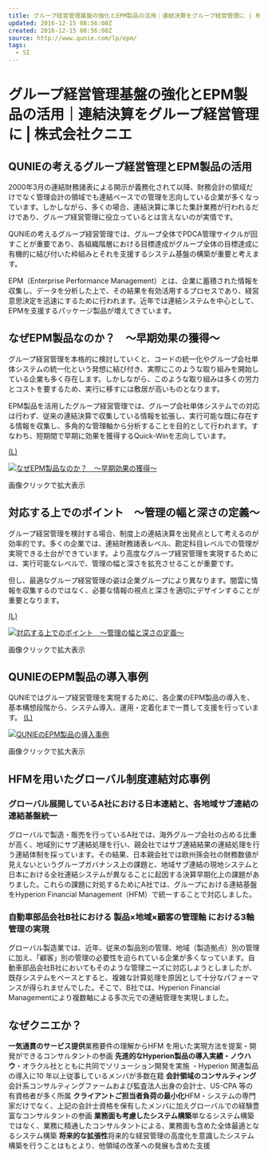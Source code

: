```yaml
---
title: グループ経営管理基盤の強化とEPM製品の活用｜連結決算をグループ経営管理に | 株式会社クニエ
updated: 2016-12-15 08:56:08Z
created: 2016-12-15 08:56:08Z
source: http://www.qunie.com/lp/epm/
tags:
  - SI
---
```


# グループ経営管理基盤の強化とEPM製品の活用｜連結決算をグループ経営管理に | 株式会社クニエ

## QUNIEの考えるグループ経営管理とEPM製品の活用

2000年3月の連結財務諸表による開示が義務化されて以降、財務会計の領域だけでなく管理会計の領域でも連結ベースでの管理を志向している企業が多くなっています。しかしながら、多くの場合、連結決算に準じた集計業務が行われるだけであり、グループ経営管理に役立っているとは言えないのが実情です。

QUNIEの考えるグループ経営管理では、グループ全体でPDCA管理サイクルが回すことが重要であり、各組織階層における目標達成がグループ全体の目標達成に有機的に結び付いた枠組みとそれを支援するシステム基盤の構築が重要と考えます。

EPM（Enterprise Performance Management）とは、企業に蓄積された情報を収集し、データを分析した上で、その結果を有効活用するプロセスであり、経営意思決定を迅速にするために行われます。近年では連結システムを中心として、EPMを支援するパッケージ製品が増えてきています。

## なぜEPM製品なのか？　～早期効果の獲得～

グループ経営管理を本格的に検討していくと、コードの統一化やグループ会社単体システムの統一化という発想に結び付き、実際にこのような取り組みを開始している企業も多く存在します。しかしながら、このような取り組みは多くの労力とコストを要するため、実行に移すには敷居が高いものとなります。

EPM製品を活用したグループ経営管理では、グループ会社単体システムでの対応は行わず、従来の連結決算で収集している情報を拡張し、実行可能な既に存在する情報を収集し、多角的な管理軸から分析することを目的として行われます。すなわち、短期間で早期に効果を獲得するQuick-Winを志向しています。

[(L)](http://www.qunie.com/lp/epm/images/main_image_01.jpg)

[![なぜEPM製品なのか？　～早期効果の獲得～](../_resources/e7495d1f779786f8884148058b39fca0.jpg)](http://www.qunie.com/lp/epm/images/main_image_01.jpg)

画像クリックで拡大表示

## 対応する上でのポイント　～管理の幅と深さの定義～

グループ経営管理を検討する場合、制度上の連結決算を出発点として考えるのが効率的です。多くの企業では、連結財務諸表レベル、勘定科目レベルでの管理が実現できる土台ができています。より高度なグループ経営管理を実現するためには、実行可能なレベルで、管理の幅と深さを拡充させることが重要です。

但し、最適なグループ経営管理の姿は企業グループにより異なります。闇雲に情報を収集するのではなく、必要な情報の視点と深さを適切にデザインすることが重要となります。

[(L)](http://www.qunie.com/lp/epm/images/main_image_02.jpg)

[![対応する上でのポイント　～管理の幅と深さの定義～](../_resources/138c13bf8839c7a81c0a1ac45061e482.jpg)](http://www.qunie.com/lp/epm/images/main_image_02.jpg)

画像クリックで拡大表示

## QUNIEのEPM製品の導入事例

QUNIEではグループ経営管理を実現するために、各企業のEPM製品の導入を、基本構想段階から、システム導入、運用・定着化まで一貫して支援を行っています。
[(L)](http://www.qunie.com/lp/epm/images/main_image_03.jpg)

[![QUNIEのEPM製品の導入事例](../_resources/c94f3901e1f27a0ec0ce9787a47bf61f.jpg)](http://www.qunie.com/lp/epm/images/main_image_03.jpg)

画像クリックで拡大表示

## HFMを用いたグローバル制度連結対応事例

### グローバル展開しているA社における日本連結と、各地域サブ連結の連結基盤統一

グローバルで製造・販売を行っているA社では、海外グループ会社の占める比重が高く、地域別にサブ連結処理を行い、親会社ではサブ連結結果の連結処理を行う連結体制を採っています。その結果、日本親会社では欧州孫会社の財務数値が見えないというグループガバナンス上の課題と、地域サブ連結の現地システムと日本における全社連結システムが異なることに起因する決算早期化上の課題がありました。これらの課題に対処するためにA社では、グループにおける連結基盤をHyperion Financial Management（HFM）で統一することで対応しました。

### 自動車部品会社B社における 製品×地域×顧客の管理軸 における3軸管理の実現

グローバル製造業では、近年、従来の製品別の管理、地域（製造拠点）別の管理に加え、「顧客」別の管理の必要性を迫られている企業が多くなっています。自動車部品会社B社においてもそのような管理ニーズに対応しようとしましたが、既存システムをベースとすると、複雑な計算処理を原因として十分なパフォーマンスが得られませんでした。そこで、B社では、Hyperion Financial Managementにより複数軸による多次元での連結管理を実現しました。

## なぜクニエか？

**一気通貫のサービス提供**業務要件の理解からHFM を用いた実現方法を提案・開発ができるコンサルタントの参画
**先進的なHyperion製品の導入実績・ノウハウ**・オラクル社とともに共同でソリューション開発を実施
・Hyperion 関連製品の導入に10 年以上従事しているメンバが多数在籍
**会計領域のコンサルティング**会計系コンサルティングファームおよび監査法人出身の会計士、US-CPA 等の有資格者が多く所属
**クライアントご担当者負荷の最小化**HFM・システムの専門家だけでなく、上記の会計士資格を保有したメンバに加えグローバルでの経験豊富なコンサルタントの参画
**業務面も考慮したシステム構築**単なるシステム構築ではなく、業務に精通したコンサルタントによる、業務面も含めた全体最適となるシステム構築
**将来的な拡張性**将来的な経営管理の高度化を意識したシステム構築を行うことはもとより、他領域の改革への発展も含めた支援
